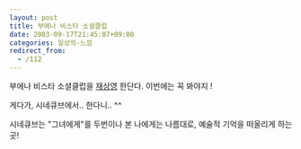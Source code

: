 ```yaml
---
layout: post
title: 부에나 비스타 소셜클럽
date: 2003-09-17T21:45:07+09:00
categories: 일상의-느낌
redirect_from:
  - /112
---
```


부에나 비스타 소셜클럽을 <a href="http://www.mithrandir.co.kr/mt/archives/000059.html">재상영</a> 한단다. 이번에는 꼭 봐야지 !

게다가, 시네큐브에서.. 한다니.. ^^

시네큐브는 "그녀에게"를 두번이나 본 나에게는 나름대로, 예술적 기억을 떠올리게 하는 곳!
